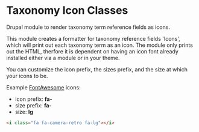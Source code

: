 # Taxonomy Icon Classes
Drupal module to render taxonomy term reference fields as icons.

This module creates a formatter for taxonomy reference fields 'Icons', which will print out each taxonomy term as an icon. The module only prints out the HTML, therfore it is dependent on having an icon font already installed either via a module or in your theme.

You can customize the icon prefix, the sizes prefix, and the size at which your icons to be.

Example [FontAwesome](http://fortawesome.github.io/Font-Awesome/) icons:

* icon prefix: **fa-**
* size prefix: **fa-**
* size: **lg**

```html
<i class="fa fa-camera-retro fa-lg"></i>
```
